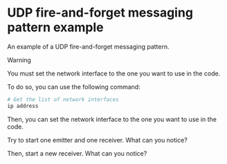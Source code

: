 # UDP fire-and-forget messaging pattern example

An example of a UDP fire-and-forget messaging pattern.

> [!WARNING]
>
> You must set the network interface to the one you want to use in the code.
>
> To do so, you can use the following command:
>
> ```sh
> # Get the list of network interfaces
> ip address
> ```
>
> Then, you can set the network interface to the one you want to use in the
> code.

Try to start one emitter and one receiver. What can you notice?

Then, start a new receiver. What can you notice?
